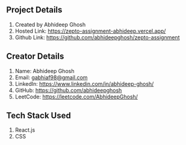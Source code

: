 ## Project Details

1. Created by Abhideep Ghosh
2. Hosted Link: https://zepto-assignment-abhideep.vercel.app/
3. Github Link: https://github.com/abhideepghosh/zepto-assignment

## Creator Details

1. Name: Abhideep Ghosh
2. Email: gabhiaf98@gmail.com
3. LinkedIn: https://www.linkedin.com/in/abhideep-ghosh/
4. GitHub: https://github.com/abhideepghosh
5. LeetCode: https://leetcode.com/AbhideepGhosh/

## Tech Stack Used

1. React.js
2. CSS
